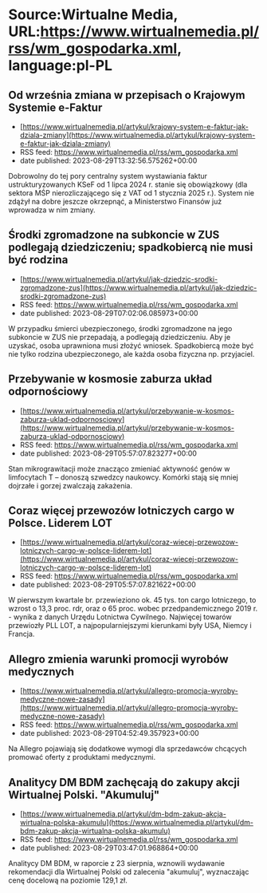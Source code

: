 # Source:Wirtualne Media, URL:https://www.wirtualnemedia.pl/rss/wm_gospodarka.xml, language:pl-PL

## Od września zmiana w przepisach o Krajowym Systemie e-Faktur
 - [https://www.wirtualnemedia.pl/artykul/krajowy-system-e-faktur-jak-dziala-zmiany](https://www.wirtualnemedia.pl/artykul/krajowy-system-e-faktur-jak-dziala-zmiany)
 - RSS feed: https://www.wirtualnemedia.pl/rss/wm_gospodarka.xml
 - date published: 2023-08-29T13:32:56.575262+00:00

Dobrowolny do tej pory centralny system wystawiania faktur ustrukturyzowanych KSeF od 1 lipca 2024 r. stanie się obowiązkowy (dla sektora MŚP nierozliczającego się z VAT od 1 stycznia 2025 r.). System nie zdążył na dobre jeszcze okrzepnąć, a Ministerstwo Finansów już wprowadza w nim zmiany.

## Środki zgromadzone na subkoncie w ZUS podlegają dziedziczeniu; spadkobiercą nie musi być rodzina
 - [https://www.wirtualnemedia.pl/artykul/jak-dziedzic-srodki-zgromadzone-zus](https://www.wirtualnemedia.pl/artykul/jak-dziedzic-srodki-zgromadzone-zus)
 - RSS feed: https://www.wirtualnemedia.pl/rss/wm_gospodarka.xml
 - date published: 2023-08-29T07:02:06.085973+00:00

W przypadku śmierci ubezpieczonego, środki zgromadzone na jego subkoncie w ZUS nie przepadają, a podlegają dziedziczeniu. Aby je uzyskać, osoba uprawniona musi złożyć wniosek. Spadkobiercą może być nie tylko rodzina ubezpieczonego, ale każda osoba fizyczna np. przyjaciel.

## Przebywanie w kosmosie zaburza układ odpornościowy
 - [https://www.wirtualnemedia.pl/artykul/przebywanie-w-kosmos-zaburza-uklad-odpornosciowy](https://www.wirtualnemedia.pl/artykul/przebywanie-w-kosmos-zaburza-uklad-odpornosciowy)
 - RSS feed: https://www.wirtualnemedia.pl/rss/wm_gospodarka.xml
 - date published: 2023-08-29T05:57:07.823277+00:00

Stan mikrograwitacji może znacząco zmieniać aktywność genów w limfocytach T – donoszą szwedzcy naukowcy. Komórki stają się mniej dojrzałe i gorzej zwalczają zakażenia.

## Coraz więcej przewozów lotniczych cargo w Polsce. Liderem LOT
 - [https://www.wirtualnemedia.pl/artykul/coraz-wiecej-przewozow-lotniczych-cargo-w-polsce-liderem-lot](https://www.wirtualnemedia.pl/artykul/coraz-wiecej-przewozow-lotniczych-cargo-w-polsce-liderem-lot)
 - RSS feed: https://www.wirtualnemedia.pl/rss/wm_gospodarka.xml
 - date published: 2023-08-29T05:57:07.821622+00:00

W pierwszym kwartale br. przewieziono ok. 45 tys. ton cargo lotniczego, to wzrost o 13,3 proc. rdr, oraz o 65 proc. wobec przedpandemicznego 2019 r. - wynika z danych Urzędu Lotnictwa Cywilnego. Najwięcej towarów przewiozły PLL LOT, a najpopularniejszymi kierunkami były USA, Niemcy i Francja.

## Allegro zmienia warunki promocji wyrobów medycznych
 - [https://www.wirtualnemedia.pl/artykul/allegro-promocja-wyroby-medyczne-nowe-zasady](https://www.wirtualnemedia.pl/artykul/allegro-promocja-wyroby-medyczne-nowe-zasady)
 - RSS feed: https://www.wirtualnemedia.pl/rss/wm_gospodarka.xml
 - date published: 2023-08-29T04:52:49.357923+00:00

Na Allegro pojawiają się dodatkowe wymogi dla sprzedawców chcących promować oferty z produktami medycznymi.

## Analitycy DM BDM zachęcają do zakupy akcji Wirtualnej Polski. "Akumuluj"
 - [https://www.wirtualnemedia.pl/artykul/dm-bdm-zakup-akcja-wirtualna-polska-akumulu](https://www.wirtualnemedia.pl/artykul/dm-bdm-zakup-akcja-wirtualna-polska-akumulu)
 - RSS feed: https://www.wirtualnemedia.pl/rss/wm_gospodarka.xml
 - date published: 2023-08-29T03:47:01.968864+00:00

Analitycy DM BDM, w raporcie z 23 sierpnia, wznowili wydawanie rekomendacji dla Wirtualnej Polski od zalecenia "akumuluj", wyznaczając cenę docelową na poziomie 129,1 zł.

